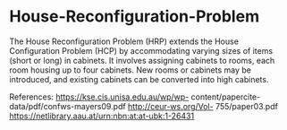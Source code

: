 # House-Reconfiguration-Problem

The House Reconfiguration Problem (HRP) extends the House Configuration Problem (HCP) by accommodating varying sizes of items (short or long) in cabinets. It involves assigning cabinets to rooms, each room housing up to four cabinets. New rooms or cabinets may be introduced, and existing cabinets can be converted into high cabinets.

References: https://kse.cis.unisa.edu.au/wp/wp- content/papercite-data/pdf/confws-mayers09.pdf 
            http://ceur-ws.org/Vol- 755/paper03.pdf
            https://netlibrary.aau.at/urn:nbn:at:at-ubk:1-26431





